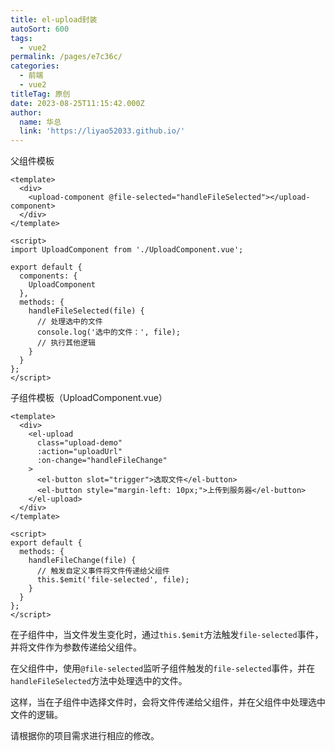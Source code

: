 ```yaml
---
title: el-upload封装
autoSort: 600
tags:
  - vue2
permalink: /pages/e7c36c/
categories:
  - 前端
  - vue2
titleTag: 原创
date: 2023-08-25T11:15:42.000Z
author:
  name: 华总
  link: 'https://liyao52033.github.io/'
---
```


父组件模板

````vue
<template>
  <div>
    <upload-component @file-selected="handleFileSelected"></upload-component>
  </div>
</template>

<script>
import UploadComponent from './UploadComponent.vue';

export default {
  components: {
    UploadComponent
  },
  methods: {
    handleFileSelected(file) {
      // 处理选中的文件
      console.log('选中的文件：', file);
      // 执行其他逻辑
    }
  }
};
</script>

````

子组件模板（UploadComponent.vue）

```vue
<template>
  <div>
    <el-upload
      class="upload-demo"
      :action="uploadUrl"
      :on-change="handleFileChange"
    >
      <el-button slot="trigger">选取文件</el-button>
      <el-button style="margin-left: 10px;">上传到服务器</el-button>
    </el-upload>
  </div>
</template>

<script>
export default {
  methods: {
    handleFileChange(file) {
      // 触发自定义事件将文件传递给父组件
      this.$emit('file-selected', file);
    }
  }
};
</script>
```

在子组件中，当文件发生变化时，通过`this.$emit`方法触发`file-selected`事件，并将文件作为参数传递给父组件。

在父组件中，使用`@file-selected`监听子组件触发的`file-selected`事件，并在`handleFileSelected`方法中处理选中的文件。

这样，当在子组件中选择文件时，会将文件传递给父组件，并在父组件中处理选中文件的逻辑。

请根据你的项目需求进行相应的修改。





